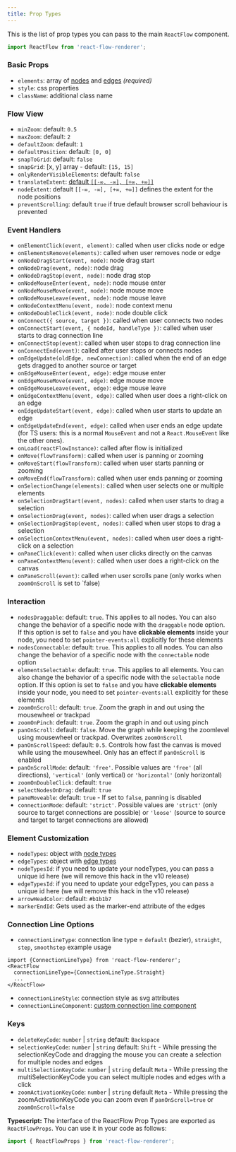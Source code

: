 ```yaml
---
title: Prop Types
---
```


This is the list of prop types you can pass to the main `ReactFlow` component.

```jsx
import ReactFlow from 'react-flow-renderer';
```

### Basic Props

- `elements`: array of [nodes](/docs/api/nodes/) and [edges](/docs/api/edges/) _(required)_
- `style`: css properties
- `className`: additional class name

### Flow View

- `minZoom`: default: `0.5`
- `maxZoom`: default: `2`
- `defaultZoom`: default: `1`
- `defaultPosition`: default: `[0, 0]`
- `snapToGrid`: default: `false`
- `snapGrid`: [x, y] array - default: `[15, 15]`
- `onlyRenderVisibleElements`: default: `false`
- `translateExtent`: [default `[[-∞, -∞], [+∞, +∞]]`](https://github.com/d3/d3-zoom#zoom_translateExtent)
- `nodeExtent`: default `[[-∞, -∞], [+∞, +∞]]` defines the extent for the node positions
- `preventScrolling`: default `true` if true default browser scroll behaviour is prevented

### Event Handlers

- `onElementClick(event, element)`: called when user clicks node or edge
- `onElementsRemove(elements)`: called when user removes node or edge
- `onNodeDragStart(event, node)`: node drag start
- `onNodeDrag(event, node)`: node drag
- `onNodeDragStop(event, node)`: node drag stop
- `onNodeMouseEnter(event, node)`: node mouse enter
- `onNodeMouseMove(event, node)`: node mouse move
- `onNodeMouseLeave(event, node)`: node mouse leave
- `onNodeContextMenu(event, node)`: node context menu
- `onNodeDoubleClick(event, node)`: node double click
- `onConnect({ source, target })`: called when user connects two nodes
- `onConnectStart(event, { nodeId, handleType })`: called when user starts to drag connection line
- `onConnectStop(event)`: called when user stops to drag connection line
- `onConnectEnd(event)`: called after user stops or connects nodes
- `onEdgeUpdate(oldEdge, newConnection)`: called when the end of an edge gets dragged to another source or target
- `onEdgeMouseEnter(event, edge)`: edge mouse enter
- `onEdgeMouseMove(event, edge)`: edge mouse move
- `onEdgeMouseLeave(event, edge)`: edge mouse leave
- `onEdgeContextMenu(event, edge)`: called when user does a right-click on an edge
- `onEdgeUpdateStart(event, edge)`: called when user starts to update an edge
- `onEdgeUpdateEnd(event, edge)`: called when user ends an edge update (for TS users: this is a normal `MouseEvent` and not a `React.MouseEvent` like the other ones).
- `onLoad(reactFlowInstance)`: called after flow is initialized
- `onMove(flowTransform)`: called when user is panning or zooming
- `onMoveStart(flowTransform)`: called when user starts panning or zooming
- `onMoveEnd(flowTransform)`: called when user ends panning or zooming
- `onSelectionChange(elements)`: called when user selects one or multiple elements
- `onSelectionDragStart(event, nodes)`: called when user starts to drag a selection
- `onSelectionDrag(event, nodes)`: called when user drags a selection
- `onSelectionDragStop(event, nodes)`: called when user stops to drag a selection
- `onSelectionContextMenu(event, nodes)`: called when user does a right-click on a selection
- `onPaneClick(event)`: called when user clicks directly on the canvas
- `onPaneContextMenu(event)`: called when user does a right-click on the canvas
- `onPaneScroll(event)`: called when user scrolls pane (only works when `zoomOnScroll` is set to `false)

### Interaction

- `nodesDraggable`: default: `true`. This applies to all nodes. You can also change the behavior of a specific node with the `draggable` node option. If this option is set to `false` and you have **clickable elements** inside your node, you need to set `pointer-events:all` explicitly for these elements
- `nodesConnectable`: default: `true`. This applies to all nodes. You can also change the behavior of a specific node with the `connectable` node option
- `elementsSelectable`: default: `true`. This applies to all elements. You can also change the behavior of a specific node with the `selectable` node option. If this option is set to `false` and you have **clickable elements** inside your node, you need to set `pointer-events:all` explicitly for these elements
- `zoomOnScroll`: default: `true`. Zoom the graph in and out using the mousewheel or trackpad
- `zoomOnPinch`: default: `true`. Zoom the graph in and out using pinch
- `panOnScroll`: default: `false`. Move the graph while keeping the zoomlevel using mousewheel or trackpad. Overwrites `zoomOnScroll`
- `panOnScrollSpeed`: default: `0.5`. Controls how fast the canvas is moved while using the mousewheel. Only has an effect if `panOnScroll` is enabled
- `panOnScrollMode`: default: `'free'`. Possible values are `'free'` (all directions), `'vertical'` (only vertical) or `'horizontal'` (only horizontal)
- `zoomOnDoubleClick`: default: `true`
- `selectNodesOnDrag`: default: `true`
- `paneMoveable`: default: `true` - If set to `false`, panning is disabled
- `connectionMode`: default: `'strict'`. Possible values are `'strict'` (only source to target connections are possible) or `'loose'` (source to source and target to target connections are allowed)

### Element Customization

- `nodeTypes`: object with [node types](/docs/api/node-types/)
- `edgeTypes`: object with [edge types](/docs/api/edge-types/)
- `nodeTypesId`: if you need to update your nodeTypes, you can pass a unique id here (we will remove this hack in the v10 release)
- `edgeTypesId`: if you need to update your edgeTypes, you can pass a unique id here (we will remove this hack in the v10 release)
- `arrowHeadColor`: default: `#b1b1b7`
- `markerEndId`: Gets used as the marker-end attribute of the edges

### Connection Line Options

- `connectionLineType`: connection line type = `default` (bezier), `straight`, `step`, `smoothstep` 
example usage
```
import {ConnectionLineType} from 'react-flow-renderer';
<ReactFlow
  connectionLineType={ConnectionLineType.Straight}
  ...
</ReactFlow>
```
- `connectionLineStyle`: connection style as svg attributes
- `connectionLineComponent`: [custom connection line component](/examples/custom-connectionline/)

### Keys

- `deleteKeyCode`: `number` | `string` default: `Backspace`
- `selectionKeyCode`: `number` | `string` default: `Shift` - While pressing the selectionKeyCode and dragging the mouse you can create a selection for multiple nodes and edges
- `multiSelectionKeyCode`: `number` | `string` default `Meta` - While pressing the multiSelectionKeyCode you can select multiple nodes and edges with a click
- `zoomActivationKeyCode`: `number` | `string` default `Meta` - While pressing the zoomActivationKeyCode you can zoom even if `panOnScroll=true` or `zoomOnScroll=false`

**Typescript:** The interface of the ReactFlow Prop Types are exported as `ReactFlowProps`. You can use it in your code as follows:

```javascript
import { ReactFlowProps } from 'react-flow-renderer';
```
